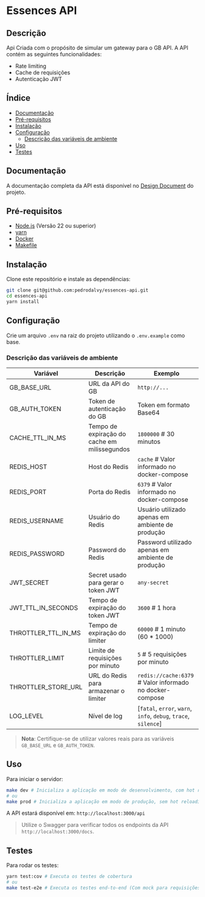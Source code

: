 # Essences API

## Descrição

Api Criada com o propósito de simular um gateway para o GB API. A API contém as seguintes funcionalidades:

- Rate limiting
- Cache de requisições
- Autenticação JWT

## Índice

- [Documentação](#documentação)
- [Pré-requisitos](#pré-requisitos)
- [Instalação](#instalação)
- [Configuração](#configuração)
  - [Descrição das variáveis de ambiente](#descrição-das-variáveis-de-ambiente)   
- [Uso](#uso)
- [Testes](#testes)

## Documentação

A documentação completa da API está disponível no [Design Document](https://github.com/pedrodalvy/essences-api/blob/main/docs/DesignDocument.md) do projeto.

## Pré-requisitos

- [Node.js](https://nodejs.org/) (Versão 22 ou superior)
- [yarn](https://yarnpkg.com/)
- [Docker](https://www.docker.com/)
- [Makefile](https://www.gnu.org/software/make/)

## Instalação

Clone este repositório e instale as dependências:

```bash
git clone git@github.com:pedrodalvy/essences-api.git
cd essences-api
yarn install
```

## Configuração

Crie um arquivo `.env` na raiz do projeto utilizando o `.env.example` como base.

### Descrição das variáveis de ambiente

| Variável            | Descrição                                    | Exemplo                                                         | 
|---------------------|----------------------------------------------|-----------------------------------------------------------------|
| GB_BASE_URL         | URL da API do GB                             | `http://...`                                                    |
| GB_AUTH_TOKEN       | Token de autenticação do GB                  | Token em formato Base64                                         |
| CACHE_TTL_IN_MS     | Tempo de expiração do cache em milissegundos | `1800000` # 30 minutos                                          |
| REDIS_HOST          | Host do Redis                                | `cache` # Valor informado no docker-compose                     |
| REDIS_PORT          | Porta do Redis                               | `6379` # Valor informado no docker-compose                      |
| REDIS_USERNAME      | Usuário do Redis                             | Usuário utilizado apenas em ambiente de produção                |
| REDIS_PASSWORD      | Password do Redis                            | Password utilizado apenas em ambiente de produção               |
| JWT_SECRET          | Secret usado para gerar o token JWT          | `any-secret`                                                    |
| JWT_TTL_IN_SECONDS  | Tempo de expiração do token JWT              | `3600` # 1 hora                                                 |
| THROTTLER_TTL_IN_MS | Tempo de expiração do limiter                | `60000` # 1 minuto (60 * 1000)                                  |
| THROTTLER_LIMIT     | Limite de requisições por minuto             | `5` # 5 requisições por minuto                                  |
| THROTTLER_STORE_URL | URL do Redis para armazenar o limiter        | `redis://cache:6379` # Valor informado no docker-compose        |
| LOG_LEVEL           | Nível de log                                 | [`fatal`, `error`, `warn`, `info`, `debug`, `trace`, `silence`] |

> **Nota**: Certifique-se de utilizar valores reais para as variáveis `GB_BASE_URL` e `GB_AUTH_TOKEN`.

## Uso

Para iniciar o servidor:

```bash
make dev # Inicializa a aplicação em modo de desenvolvimento, com hot reloading habilitado
# ou
make prod # Inicializa a aplicação em modo de produção, sem hot reloading habilitado
```

A API estará disponível em: `http://localhost:3000/api`
> Utilize o Swagger para verificar todos os endpoints da API `http://localhost:3000/docs`.

## Testes

Para rodar os testes:

```bash
yarn test:cov # Executa os testes de cobertura
# ou
make test-e2e # Executa os testes end-to-end (Com mock para requisições HTTP)
```

